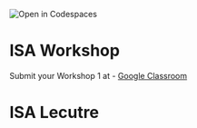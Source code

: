 ![Open in Codespaces](https://classroom.github.com/assets/open-in-codespaces-abfff4d4e15f9e1bd8274d9a39a0befe03a0632bb0f153d0ec72ff541cedbe34.svg)
# ISA Workshop

Submit your Workshop 1 at - [Google Classroom](https://classroom.google.com/w/NTMxMTk0NjkzNjYz/t/all)

# ISA Lecutre
